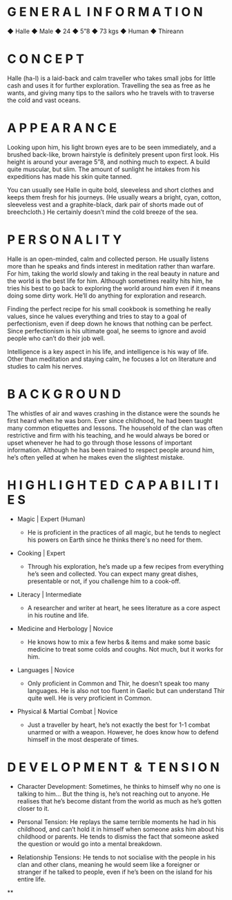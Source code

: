 # G E N E R A L  I N F O R M A T I O N

◆ Halle ◆ Male ◆ 24 ◆ 5”8 ◆ 73 kgs ◆ Human ◆ Thireann

# C O N C E P T 

Halle (ha-l) is a laid-back and calm traveller who takes small jobs for little cash and uses it for further exploration. Travelling the sea as free as he wants, and giving many tips to the sailors who he travels with to traverse the cold and vast oceans.

# A P P E A R A N C E

Looking upon him, his light brown eyes are to be seen immediately, and a brushed back-like, brown hairstyle is definitely present upon first look. His height is around your average 5”8, and nothing much to expect. A build quite muscular, but slim. The amount of sunlight he intakes from his expeditions has made his skin quite tanned.

You can usually see Halle in quite bold, sleeveless and short clothes and keeps them fresh for his journeys. (He usually wears a bright, cyan, cotton, sleeveless vest and a graphite-black, dark pair of shorts made out of breechcloth.) He certainly doesn’t mind the cold breeze of the sea.

# P E R S O N A L I T Y

Halle is an open-minded, calm and collected person. He usually listens more than he speaks and finds interest in meditation rather than warfare. For him, taking the world slowly and taking in the real beauty in nature and the world is the best life for him. Although sometimes reality hits him, he tries his best to go back to exploring the world around him even if it means doing some dirty work. He’ll do anything for exploration and research.

Finding the perfect recipe for his small cookbook is something he really values, since he values everything and tries to stay to a goal of perfectionism, even if deep down he knows that nothing can be perfect. Since perfectionism is his ultimate goal, he seems to ignore and avoid people who can’t do their job well.

Intelligence is a key aspect in his life, and intelligence is his way of life. Other than meditation and staying calm, he focuses a lot on literature and studies to calm his nerves.

# B A C K G R O U N D

The whistles of air and waves crashing in the distance were the sounds he first heard when he was born. Ever since childhood, he had been taught many common etiquettes and lessons. The household of the clan was often restrictive and firm with his teaching, and he would always be bored or upset whenever he had to go through those lessons of important information. Although he has been trained to respect people around him, he’s often yelled at when he makes even the slightest mistake.

# H I G H L I G H T E D  C A P A B I L I T I E S

-   Magic | Expert (Human)
	-   He is proficient in the practices of all magic, but he tends to neglect his powers on Earth since he thinks there's no need for them.

-   Cooking | Expert
	-   Through his exploration, he’s made up a few recipes from everything he’s seen and collected. You can expect many great dishes, presentable or not, if you challenge him to a cook-off.

-   Literacy | Intermediate
	-   A researcher and writer at heart, he sees literature as a core aspect in his routine and life.

-   Medicine and Herbology | Novice
	-   He knows how to mix a few herbs & items and make some basic medicine to treat some colds and coughs. Not much, but it works for him.

-   Languages | Novice
	-   Only proficient in Common and Thir, he doesn’t speak too many languages. He is also not too fluent in Gaelic but can understand Thir quite well. He is very proficient in Common.

-   Physical & Martial Combat | Novice
	-   Just a traveller by heart, he’s not exactly the best for 1-1 combat unarmed or with a weapon. However, he does know how to defend himself in the most desperate of times.

# D E V E L O P M E N T  &  T E N S I O N

-   Character Development: Sometimes, he thinks to himself why no one is talking to him… But the thing is, he’s not reaching out to anyone. He realises that he’s become distant from the world as much as he’s gotten closer to it.
    
-   Personal Tension: He replays the same terrible moments he had in his childhood, and can’t hold it in himself when someone asks him about his childhood or parents. He tends to dismiss the fact that someone asked the question or would go into a mental breakdown.
    
-   Relationship Tensions: He tends to not socialise with the people in his clan and other clans, meaning he would seem like a foreigner or stranger if he talked to people, even if he’s been on the island for his entire life.
    

  
**